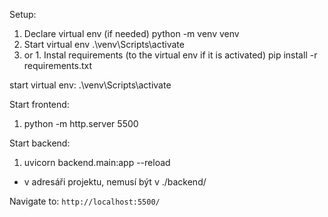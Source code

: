 Setup:
1. Declare virtual env (if needed)
python -m venv venv
2. Start virtual env
.\\venv\\Scripts\\activate
3. or 1. Instal requirements (to the virtual env if it is activated)
pip install -r requirements.txt


start virtual env:
.\\venv\\Scripts\\activate


Start frontend:
1. python -m http.server 5500


Start backend:
1. uvicorn backend.main:app --reload
- v adresáři projektu, nemusí být v ./backend/

Navigate to:
```http://localhost:5500/```
